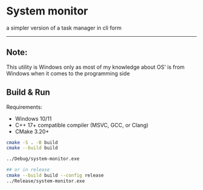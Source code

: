 # System monitor
a simpler version of a task manager in cli form

---

## Note:
This utility is Windows only as most of my knowledge about OS' is from Windows when it comes to the programming side

## Build & Run
Requirements:
  - Windows 10/11
  - C++ 17+ compatible compiler (MSVC, GCC, or Clang)
  - CMake 3.20+

```bash
cmake -S . -B build
cmake --build build

../Debug/system-monitor.exe

## or in release
cmake --build build --config release
../Release/system-monitor.exe
```
